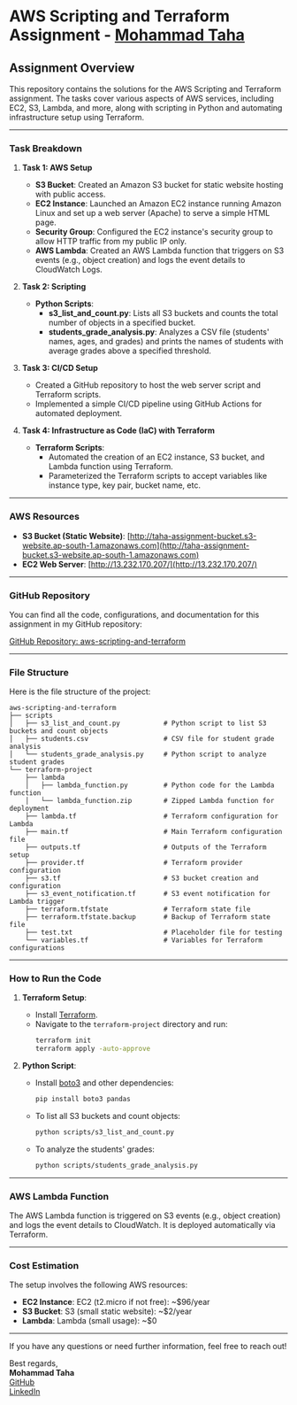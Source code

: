 # AWS Scripting and Terraform Assignment - [Mohammad Taha](https://github.com/md-taha)

## Assignment Overview

This repository contains the solutions for the AWS Scripting and Terraform assignment. The tasks cover various aspects of AWS services, including EC2, S3, Lambda, and more, along with scripting in Python and automating infrastructure setup using Terraform.

---

### Task Breakdown

1. **Task 1: AWS Setup**
   - **S3 Bucket**: Created an Amazon S3 bucket for static website hosting with public access.
   - **EC2 Instance**: Launched an Amazon EC2 instance running Amazon Linux and set up a web server (Apache) to serve a simple HTML page.
   - **Security Group**: Configured the EC2 instance's security group to allow HTTP traffic from my public IP only.
   - **AWS Lambda**: Created an AWS Lambda function that triggers on S3 events (e.g., object creation) and logs the event details to CloudWatch Logs.

2. **Task 2: Scripting**
   - **Python Scripts**:
     - **s3_list_and_count.py**: Lists all S3 buckets and counts the total number of objects in a specified bucket.
     - **students_grade_analysis.py**: Analyzes a CSV file (students' names, ages, and grades) and prints the names of students with average grades above a specified threshold.

3. **Task 3: CI/CD Setup**
   - Created a GitHub repository to host the web server script and Terraform scripts.
   - Implemented a simple CI/CD pipeline using GitHub Actions for automated deployment.

4. **Task 4: Infrastructure as Code (IaC) with Terraform**
   - **Terraform Scripts**:
     - Automated the creation of an EC2 instance, S3 bucket, and Lambda function using Terraform.
     - Parameterized the Terraform scripts to accept variables like instance type, key pair, bucket name, etc.

---

### AWS Resources

- **S3 Bucket (Static Website)**: [http://taha-assignment-bucket.s3-website.ap-south-1.amazonaws.com](http://taha-assignment-bucket.s3-website.ap-south-1.amazonaws.com)
- **EC2 Web Server**: [http://13.232.170.207/](http://13.232.170.207/)

---

### GitHub Repository

You can find all the code, configurations, and documentation for this assignment in my GitHub repository:

[GitHub Repository: aws-scripting-and-terraform](https://github.com/md-taha/aws-scripting-and-terraform)

---

### File Structure

Here is the file structure of the project:

```
aws-scripting-and-terraform
├── scripts
│   ├── s3_list_and_count.py           # Python script to list S3 buckets and count objects
│   ├── students.csv                   # CSV file for student grade analysis
│   └── students_grade_analysis.py     # Python script to analyze student grades
└── terraform-project
    ├── lambda
    │   ├── lambda_function.py         # Python code for the Lambda function
    │   └── lambda_function.zip        # Zipped Lambda function for deployment
    ├── lambda.tf                      # Terraform configuration for Lambda
    ├── main.tf                        # Main Terraform configuration file
    ├── outputs.tf                     # Outputs of the Terraform setup
    ├── provider.tf                    # Terraform provider configuration
    ├── s3.tf                          # S3 bucket creation and configuration
    ├── s3_event_notification.tf       # S3 event notification for Lambda trigger
    ├── terraform.tfstate              # Terraform state file
    ├── terraform.tfstate.backup       # Backup of Terraform state file
    ├── test.txt                       # Placeholder file for testing
    └── variables.tf                   # Variables for Terraform configurations
```

---

### How to Run the Code

1. **Terraform Setup**:
   - Install [Terraform](https://www.terraform.io/downloads).
   - Navigate to the `terraform-project` directory and run:
     ```bash
     terraform init
     terraform apply -auto-approve
     ```

2. **Python Script**:
   - Install [boto3](https://boto3.amazonaws.com) and other dependencies:
     ```bash
     pip install boto3 pandas
     ```
   - To list all S3 buckets and count objects:
     ```bash
     python scripts/s3_list_and_count.py
     ```
   - To analyze the students' grades:
     ```bash
     python scripts/students_grade_analysis.py
     ```

---

### AWS Lambda Function

The AWS Lambda function is triggered on S3 events (e.g., object creation) and logs the event details to CloudWatch. It is deployed automatically via Terraform.

---

### Cost Estimation

The setup involves the following AWS resources:
- **EC2 Instance**: EC2 (t2.micro if not free): ~$96/year
- **S3 Bucket**: S3 (small static website): ~$2/year
- **Lambda**: Lambda (small usage): ~$0

---

If you have any questions or need further information, feel free to reach out!

Best regards,  
**Mohammad Taha**  
[GitHub](https://github.com/md-taha)  
[LinkedIn](https://www.linkedin.com/in/md--taha/)  

